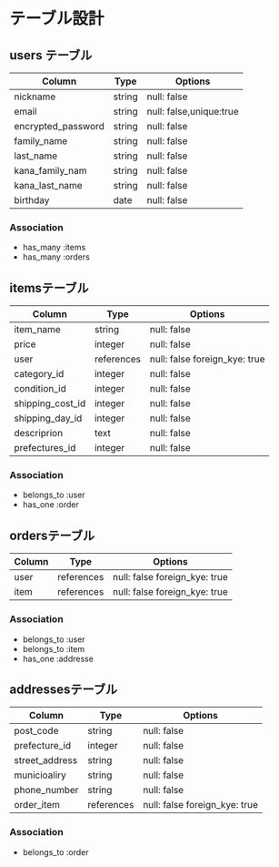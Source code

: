 # テーブル設計

## users テーブル

| Column             | Type   | Options                 |
| ------------------ | ------ | ----------------------- |
| nickname           | string | null: false             |
| email              | string | null: false,unique:true |
| encrypted_password | string | null: false             |
| family_name        | string | null: false             |
| last_name          | string | null: false             |
| kana_family_nam    | string | null: false             |
| kana_last_name     | string | null: false             |
| birthday           | date   | null: false             |

### Association

- has_many :items
- has_many :orders

## itemsテーブル

| Column           | Type       | Options                       |
| ---------------- | ---------- | ----------------------------- |
| item_name        | string     | null: false                   |
| price            | integer    | null: false                   |
| user             | references | null: false foreign_kye: true |
| category_id      | integer    | null: false                   |
| condition_id     | integer    | null: false                   |
| shipping_cost_id | integer    | null: false                   |
| shipping_day_id  | integer    | null: false                   |
| descriprion      | text       | null: false                   |
| prefectures_id   | integer    | null: false                   |

### Association

- belongs_to :user
- has_one :order

## ordersテーブル

| Column | Type       | Options                       |
| ------ | ---------- | ----------------------------- |
| user   | references | null: false foreign_kye: true |
| item   | references | null: false foreign_kye: true |

### Association

- belongs_to :user
- belongs_to :item
- has_one :addresse

## addressesテーブル

| Column         | Type       | Options                       |
| -------------- | ---------- | ----------------------------- |
| post_code      | string     | null: false                   |
| prefecture_id  | integer    | null: false                   |
| street_address | string     | null: false                   |
| municioaliry   | string     | null: false                   |
| phone_number   | string     | null: false                   |
| order_item     | references | null: false foreign_kye: true |

### Association

- belongs_to :order
